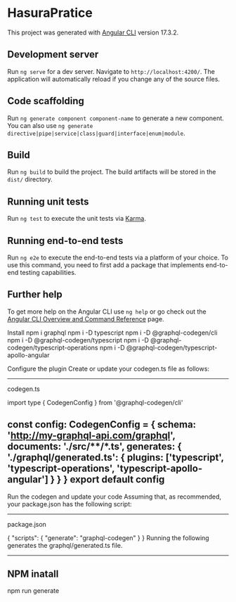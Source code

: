 # HasuraPratice

This project was generated with [Angular CLI](https://github.com/angular/angular-cli) version 17.3.2.

## Development server

Run `ng serve` for a dev server. Navigate to `http://localhost:4200/`. The application will automatically reload if you change any of the source files.

## Code scaffolding

Run `ng generate component component-name` to generate a new component. You can also use `ng generate directive|pipe|service|class|guard|interface|enum|module`.

## Build

Run `ng build` to build the project. The build artifacts will be stored in the `dist/` directory.

## Running unit tests

Run `ng test` to execute the unit tests via [Karma](https://karma-runner.github.io).

## Running end-to-end tests

Run `ng e2e` to execute the end-to-end tests via a platform of your choice. To use this command, you need to first add a package that implements end-to-end testing capabilities.

## Further help

To get more help on the Angular CLI use `ng help` or go check out the [Angular CLI Overview and Command Reference](https://angular.io/cli) page.



Install
npm i graphql
npm i -D typescript
npm i -D @graphql-codegen/cli
npm i -D @graphql-codegen/typescript
npm i -D @graphql-codegen/typescript-operations
npm i -D @graphql-codegen/typescript-apollo-angular

Configure the plugin
Create or update your codegen.ts file as follows:

-----------------------------------------------------------------------------------------------------------

codegen.ts

import type { CodegenConfig } from '@graphql-codegen/cli'
 
const config: CodegenConfig = {
  schema: 'http://my-graphql-api.com/graphql',
  documents: './src/**/*.ts',
  generates: {
    './graphql/generated.ts': {
      plugins: ['typescript', 'typescript-operations', 'typescript-apollo-angular']
    }
  }
}
export default config
-----------------------------------------------------------------------------------------------------------

Run the codegen and update your code
Assuming that, as recommended, your package.json has the following script:

-----------------------------------------------------------------------------------------------------------

package.json

{
  "scripts": {
    "generate": "graphql-codegen"
  }
}
Running the following generates the graphql/generated.ts file.

-----------------------------------------------------------------------------------------------------------
NPM inatall
-----------
npm run generate
